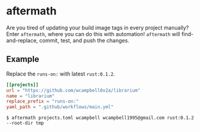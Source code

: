 # aftermath
Are you tired of updating your build image tags in every project manually? Enter `aftermath`, where you can do
this with automation! `aftermath` will find-and-replace, commit, test, and push the changes.

## Example
Replace the `runs-on:` with latest `rust:0.1.2`.
```toml
[[projects]]
url = "https://github.com/wcampbell0x2a/librarium"
name = "librarium"
replace_prefix = "runs-on:"
yaml_path = ".github/workflows/main.yml"
```
```
$ aftermath projects.toml wcampbell wcampbell1995@gmail.com rust:0.1.2 --root-dir tmp
````
